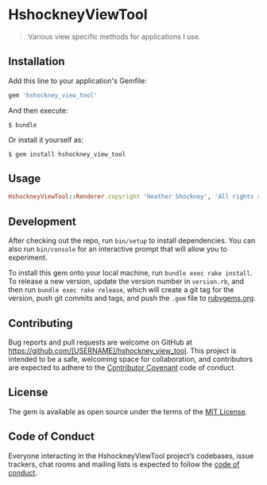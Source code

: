 # HshockneyViewTool
> Various view specific methods for applications I use.

## Installation

Add this line to your application's Gemfile:

```ruby
gem 'hshockney_view_tool'
```

And then execute:

    $ bundle

Or install it yourself as:

    $ gem install hshockney_view_tool

## Usage

```ruby
HshockneyViewTool::Renderer.copyright 'Heather Shockney', 'All rights reserved'
```

## Development

After checking out the repo, run `bin/setup` to install dependencies. You can also run `bin/console` for an interactive prompt that will allow you to experiment.

To install this gem onto your local machine, run `bundle exec rake install`. To release a new version, update the version number in `version.rb`, and then run `bundle exec rake release`, which will create a git tag for the version, push git commits and tags, and push the `.gem` file to [rubygems.org](https://rubygems.org).

## Contributing

Bug reports and pull requests are welcome on GitHub at https://github.com/[USERNAME]/hshockney_view_tool. This project is intended to be a safe, welcoming space for collaboration, and contributors are expected to adhere to the [Contributor Covenant](http://contributor-covenant.org) code of conduct.

## License

The gem is available as open source under the terms of the [MIT License](https://opensource.org/licenses/MIT).

## Code of Conduct

Everyone interacting in the HshockneyViewTool project’s codebases, issue trackers, chat rooms and mailing lists is expected to follow the [code of conduct](https://github.com/[USERNAME]/hshockney_view_tool/blob/master/CODE_OF_CONDUCT.md).
